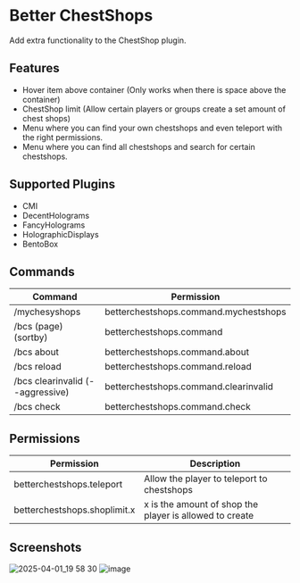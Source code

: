 # Better ChestShops

Add extra functionality to the ChestShop plugin.

## Features
* Hover item above container (Only works when there is space above the container)
* ChestShop limit (Allow certain players or groups create a set amount of chest shops)
* Menu where you can find your own chestshops and even teleport with the right permissions.
* Menu where you can find all chestshops and search for certain chestshops.

## Supported Plugins
* CMI
* DecentHolograms
* FancyHolograms
* HolographicDisplays
* BentoBox

## Commands

| Command                          | Permission                            |
|----------------------------------|---------------------------------------|
| /mychesyshops                    | betterchestshops.command.mychestshops |
| /bcs (page) (sortby)             | betterchestshops.command              |
| /bcs about                       | betterchestshops.command.about        |
| /bcs reload                      | betterchestshops.command.reload       |
| /bcs clearinvalid (--aggressive) | betterchestshops.command.clearinvalid |
| /bcs check                       | betterchestshops.command.check        |

## Permissions
| Permission                   | Description                                             |
|------------------------------|---------------------------------------------------------|
| betterchestshops.teleport    | Allow the player to teleport to chestshops              |
| betterchestshops.shoplimit.x | x is the amount of shop the player is allowed to create |

## Screenshots

![2025-04-01_19 58 30](https://github.com/user-attachments/assets/2be33c6c-f976-4eca-b98c-a6490c643949)
![image](https://github.com/user-attachments/assets/396969a2-f589-4b22-bc48-d5357cb31cc1)
